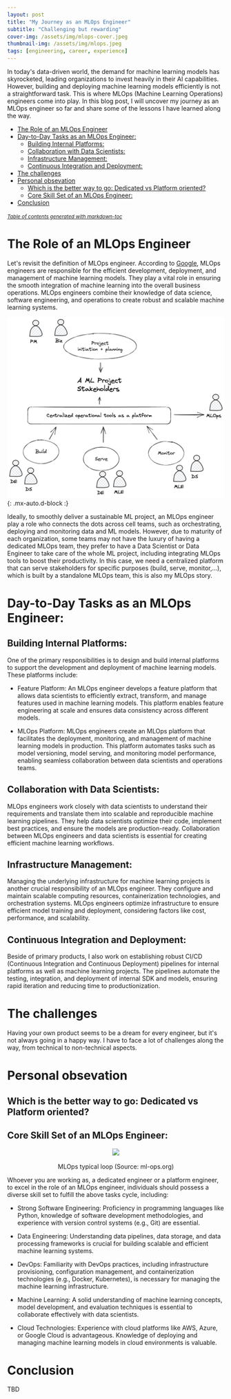 ```yaml
---
layout: post
title: "My Journey as an MLOps Engineer"
subtitle: "Challenging but rewarding"
cover-img: /assets/img/mlops-cover.jpeg
thumbnail-img: /assets/img/mlops.jpeg
tags: [engineering, career, experience]
---
```


In today's data-driven world, the demand for machine learning models has skyrocketed, leading organizations to invest heavily in their AI capabilities. However, building and deploying machine learning models efficiently is not a straightforward task. This is where MLOps (Machine Learning Operations) engineers come into play. In this blog post, I will uncover my journey as an MLOps engineer so far and share some of the lessons I have learned along the way.


- [The Role of an MLOps Engineer](#the-role-of-an-mlops-engineer)
- [Day-to-Day Tasks as an MLOps Engineer:](#day-to-day-tasks-as-an-mlops-engineer)
  - [Building Internal Platforms:](#building-internal-platforms)
  - [Collaboration with Data Scientists:](#collaboration-with-data-scientists)
  - [Infrastructure Management:](#infrastructure-management)
  - [Continuous Integration and Deployment:](#continuous-integration-and-deployment)
- [The challenges](#the-challenges)
- [Personal obsevation](#personal-obsevation)
  - [Which is the better way to go: Dedicated vs Platform oriented?](#which-is-the-better-way-to-go-dedicated-vs-platform-oriented)
  - [Core Skill Set of an MLOps Engineer:](#core-skill-set-of-an-mlops-engineer)
- [Conclusion](#conclusion)

<small><i><a href='http://ecotrust-canada.github.io/markdown-toc/'>Table of contents generated with markdown-toc</a></i></small>


# The Role of an MLOps Engineer

Let's revisit the definition of MLOps engineer. According to [Google](https://cloud.google.com/solutions/machine-learning/mlops-continuous-delivery-and-automation-pipelines-in-machine-learning), MLOps engineers are responsible for the efficient development, deployment, and management of machine learning models. They play a vital role in ensuring the smooth integration of machine learning into the overall business operations. MLOps engineers combine their knowledge of data science, software engineering, and operations to create robust and scalable machine learning systems.

![ML Project stakeholders](/assets/img/ml-stakeholders.png){: .mx-auto.d-block :}

Ideally, to smoothly deliver a sustainable ML project, an MLOps engineer play a role who connects the dots across cell teams, such as orchestrating, deploying and monitoring data and ML models. However, due to maturity of each organization, some teams may not have the luxury of having a dedicated MLOps team, they prefer to have a Data Scientist or Data Engineer to take care of the whole ML project, including integrating MLOps tools to boost their productivity. In this case, we need a centralized platform that can serve stakeholders for specific purposes (build, serve, monitor,...), which is built by a standalone MLOps team, this is also my MLOps story.

# Day-to-Day Tasks as an MLOps Engineer:

## Building Internal Platforms:
One of the primary responsibilities is to design and build internal platforms to support the development and deployment of machine learning models. These platforms include:

- Feature Platform: An MLOps engineer develops a feature platform that allows data scientists to efficiently extract, transform, and manage features used in machine learning models. This platform enables feature engineering at scale and ensures data consistency across different models.

- MLOps Platform: MLOps engineers create an MLOps platform that facilitates the deployment, monitoring, and management of machine learning models in production. This platform automates tasks such as model versioning, model serving, and monitoring model performance, enabling seamless collaboration between data scientists and operations teams.

## Collaboration with Data Scientists:
MLOps engineers work closely with data scientists to understand their requirements and translate them into scalable and reproducible machine learning pipelines. They help data scientists optimize their code, implement best practices, and ensure the models are production-ready. Collaboration between MLOps engineers and data scientists is essential for creating efficient machine learning workflows.

## Infrastructure Management:
Managing the underlying infrastructure for machine learning projects is another crucial responsibility of an MLOps engineer. They configure and maintain scalable computing resources, containerization technologies, and orchestration systems. MLOps engineers optimize infrastructure to ensure efficient model training and deployment, considering factors like cost, performance, and scalability.

## Continuous Integration and Deployment:
Beside of primary products, I also work on establishing robust CI/CD (Continuous Integration and Continuous Deployment) pipelines for internal platforms as well as machine learning projects. The pipelines automate the testing, integration, and deployment of internal SDK and models, ensuring rapid iteration and reducing time to productionization.

# The challenges

Having your own product seems to be a dream for every engineer, but it's not always going in a happy way. I have to face a lot of challenges along the way, from technical to non-technical aspects.

# Personal obsevation

## Which is the better way to go: Dedicated vs Platform oriented?



## Core Skill Set of an MLOps Engineer:

<p align = "center">
<img src = "https://ml-ops.org/img/mlops-loop-en.jpg">
</p>
<p align = "center">
MLOps typical loop (Source: ml-ops.org)
</p>

Whoever you are working as, a dedicated engineer or a platform engineer, to excel in the role of an MLOps engineer, individuals should possess a diverse skill set to fulfill the above tasks cycle, including:

- Strong Software Engineering: Proficiency in programming languages like Python, knowledge of software
development methodologies, and experience with version control systems (e.g., Git) are essential.

- Data Engineering: Understanding data pipelines, data storage, and data processing frameworks is crucial for building scalable and efficient machine learning systems.

- DevOps: Familiarity with DevOps practices, including infrastructure provisioning, configuration management, and containerization technologies (e.g., Docker, Kubernetes), is necessary for managing the machine learning infrastructure.

- Machine Learning: A solid understanding of machine learning concepts, model development, and evaluation techniques is essential to collaborate effectively with data scientists.

- Cloud Technologies: Experience with cloud platforms like AWS, Azure, or Google Cloud is advantageous. Knowledge of deploying and managing machine learning models in cloud environments is valuable.


# Conclusion
TBD
